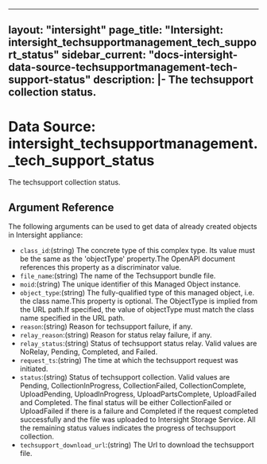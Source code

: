 
---
layout: "intersight"
page_title: "Intersight: intersight_techsupportmanagement_tech_support_status"
sidebar_current: "docs-intersight-data-source-techsupportmanagement-tech-support-status"
description: |-
The techsupport collection status.
---

# Data Source: intersight_techsupportmanagement._tech_support_status
The techsupport collection status.
## Argument Reference
The following arguments can be used to get data of already created objects in Intersight appliance:
* `class_id`:(string) The concrete type of this complex type. Its value must be the same as the 'objectType' property.The OpenAPI document references this property as a discriminator value. 
* `file_name`:(string) The name of the Techsupport bundle file. 
* `moid`:(string) The unique identifier of this Managed Object instance. 
* `object_type`:(string) The fully-qualified type of this managed object, i.e. the class name.This property is optional. The ObjectType is implied from the URL path.If specified, the value of objectType must match the class name specified in the URL path. 
* `reason`:(string) Reason for techsupport failure, if any. 
* `relay_reason`:(string) Reason for status relay failure, if any. 
* `relay_status`:(string) Status of techsupport status relay. Valid values are NoRelay, Pending, Completed, and Failed. 
* `request_ts`:(string) The time at which the techsupport request was initiated. 
* `status`:(string) Status of techsupport collection. Valid values are Pending, CollectionInProgress, CollectionFailed, CollectionComplete, UploadPending, UploadInProgress, UploadPartsComplete, UploadFailed and Completed. The final status will be either CollectionFailed or UploadFailed if there is a failure and Completed if the request completed successfully and the file was uploaded to Intersight Storage Service. All the remaining status values indicates the progress of techsupport collection. 
* `techsupport_download_url`:(string) The Url to download the techsupport file. 
